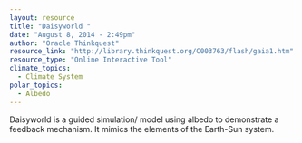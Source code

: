 ```yaml
---
layout: resource
title: "Daisyworld "
date: "August 8, 2014 - 2:49pm"
author: "Oracle Thinkquest"
resource_link: "http://library.thinkquest.org/C003763/flash/gaia1.htm"
resource_type: "Online Interactive Tool"
climate_topics:
  - Climate System
polar_topics:
  - Albedo
---
```


Daisyworld is a guided simulation/ model using albedo to demonstrate a feedback mechanism.  It mimics the elements of the Earth-Sun system.

